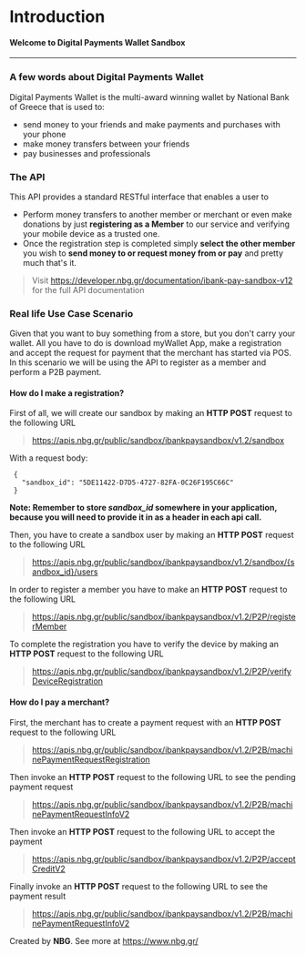 # **Introduction**
#### Welcome to Digital Payments Wallet Sandbox
------------------------------------------------------------------------------------------

### A few words about Digital Payments Wallet 
Digital Payments Wallet is the multi-award winning wallet by National Bank of Greece that is used to:
- send money to your friends and make payments and purchases with your phone
- make money transfers between your friends
- pay businesses and professionals

### The API
This API provides a standard RESTful interface that enables a user to
- Perform money transfers to another member or merchant or even make donations by just  **registering as a Member**  to our service and verifying your mobile device as a trusted one. 
- Once the registration step is completed simply  **select the other member**  you wish to  **send money to or request money from or pay**  and pretty much that's it.
> Visit https://developer.nbg.gr/documentation/ibank-pay-sandbox-v12
> for the full API documentation
> 
### Real life Use Case Scenario
Given that you want to buy something from a store, but you don't carry your wallet. 
All you have to do is download myWallet App, make a registration and accept the request for payment that the merchant has started via POS.
In this scenario we will be using the API to register as a member and perform a P2B payment.

#### How do I make a registration?
First of all, we will create our sandbox by making an **HTTP POST** request to the following URL
>https://apis.nbg.gr/public/sandbox/ibankpaysandbox/v1.2/sandbox

With a request body:
```
 {
   "sandbox_id": "5DE11422-D7D5-4727-82FA-0C26F195C66C"
 }
``` 

**Note: Remember to store *sandbox_id* somewhere in your application, because you will need to provide it in as a header in each api call.**

Then, you have to create a sandbox user by making an **HTTP POST** request to the following URL
>https://apis.nbg.gr/public/sandbox/ibankpaysandbox/v1.2/sandbox/{sandbox_id}/users

In order to register a member you have to make an **HTTP POST** request to the following URL
>https://apis.nbg.gr/public/sandbox/ibankpaysandbox/v1.2/P2P/registerMember

To complete the registration you have to verify the device by making an **HTTP POST** request to the following URL
>https://apis.nbg.gr/public/sandbox/ibankpaysandbox/v1.2/P2P/verifyDeviceRegistration
  
#### How do I pay a merchant?

First, the merchant has to create a payment request with an **HTTP POST** request to the following URL
>https://apis.nbg.gr/public/sandbox/ibankpaysandbox/v1.2/P2B/machinePaymentRequestRegistration

Then invoke an **HTTP POST** request to the following URL to see the pending payment request
>https://apis.nbg.gr/public/sandbox/ibankpaysandbox/v1.2/P2B/machinePaymentRequestInfoV2

Then invoke an **HTTP POST** request to the following URL to accept the payment
>https://apis.nbg.gr/public/sandbox/ibankpaysandbox/v1.2/P2P/acceptCreditV2 

Finally invoke an **HTTP POST** request to the following URL to see the payment result
>https://apis.nbg.gr/public/sandbox/ibankpaysandbox/v1.2/P2B/machinePaymentRequestInfoV2

Created by **NBG**. 
See more at https://www.nbg.gr/